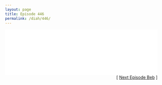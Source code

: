 ```yaml
---
layout: page
title: Episode 446
permalink: /diah/446/
---
```


<iframe allowfullscreen="true" frameborder="0" style="width:100%;" marginheight="0" marginwidth="0" mozallowfullscreen="true" scrolling="NO" src="//gdriveplayer.us/embed2.php?link=u7G1o30Yrvf50Gd0lHj0SQiHzLkJ%252Bhnql751aLN3086qez92YKANbU6HeU3MxYtCikhPOgawlD1rTrx1PvhRphXjQrcGY8YaGDqE6ZQBhki5uyq9y0YrEpAxCPm2T3JtEYuHz%252BrJpgAg6G2lV7A%252FDAsSIrWoU7I1SC5p2NE9Uf3lQeKGH%252Brjff8qzcTcJ2zlTW0oJSnyMX3QZpxkctIBOJ&amp;no_adult=yes" webkitallowfullscreen="true"></iframe>

<div align="right">[ <a href="/diah/447/">Next Episode Beb</a> ]</div>

